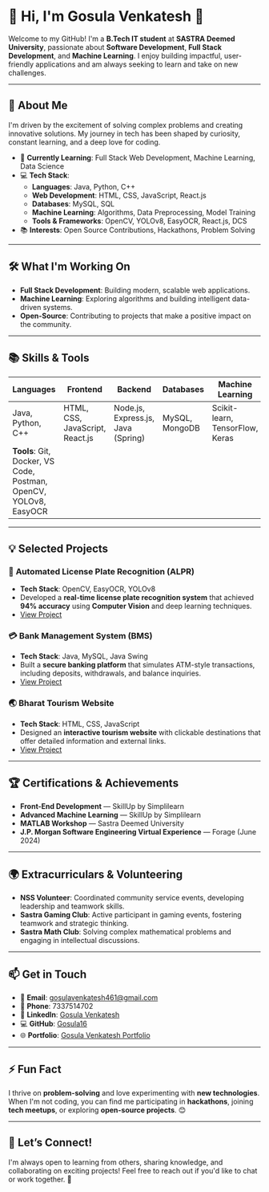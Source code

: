 # 🌟 Hi, I'm **Gosula Venkatesh** 👋

Welcome to my GitHub! I'm a **B.Tech IT student** at **SASTRA Deemed University**, passionate about **Software Development**, **Full Stack Development**, and **Machine Learning**. I enjoy building impactful, user-friendly applications and am always seeking to learn and take on new challenges.

---

## 🚀 About Me

I'm driven by the excitement of solving complex problems and creating innovative solutions. My journey in tech has been shaped by curiosity, constant learning, and a deep love for coding.

- 🌱 **Currently Learning**: Full Stack Web Development, Machine Learning, Data Science
- 💻 **Tech Stack**:
  - **Languages**: Java, Python, C++
  - **Web Development**: HTML, CSS, JavaScript, React.js
  - **Databases**: MySQL, SQL
  - **Machine Learning**: Algorithms, Data Preprocessing, Model Training
  - **Tools & Frameworks**: OpenCV, YOLOv8, EasyOCR, React.js, DCS
- 📚 **Interests**: Open Source Contributions, Hackathons, Problem Solving

---

## 🛠️ What I'm Working On

- **Full Stack Development**: Building modern, scalable web applications.
- **Machine Learning**: Exploring algorithms and building intelligent data-driven systems.
- **Open-Source**: Contributing to projects that make a positive impact on the community.

---

## 📚 Skills & Tools

| **Languages**          | **Frontend**                | **Backend**              | **Databases**          | **Machine Learning**         |
|------------------------|-----------------------------|--------------------------|------------------------|------------------------------|
| Java, Python, C++      | HTML, CSS, JavaScript, React.js | Node.js, Express.js, Java (Spring) | MySQL, MongoDB         | Scikit-learn, TensorFlow, Keras |
| **Tools**: Git, Docker, VS Code, Postman, OpenCV, YOLOv8, EasyOCR |

---

## 💡 Selected Projects

### 🚗 **Automated License Plate Recognition (ALPR)**
   - **Tech Stack**: OpenCV, EasyOCR, YOLOv8  
   - Developed a **real-time license plate recognition system** that achieved **94% accuracy** using **Computer Vision** and deep learning techniques.  
   - [View Project](https://github.com/Gosula16/ALPR)

### 💳 **Bank Management System (BMS)**
   - **Tech Stack**: Java, MySQL, Java Swing  
   - Built a **secure banking platform** that simulates ATM-style transactions, including deposits, withdrawals, and balance inquiries.  
   - [View Project](https://github.com/Gosula16/Bank-Management-System)

### 🌏 **Bharat Tourism Website**
   - **Tech Stack**: HTML, CSS, JavaScript  
   - Designed an **interactive tourism website** with clickable destinations that offer detailed information and external links.  
   - [View Project](https://github.com/Gosula16/Bharat-Tourism)

---

## 🏆 Certifications & Achievements

- **Front-End Development** — SkillUp by Simplilearn
- **Advanced Machine Learning** — SkillUp by Simplilearn
- **MATLAB Workshop** — Sastra Deemed University
- **J.P. Morgan Software Engineering Virtual Experience** — Forage (June 2024)

---

## 🌍 Extracurriculars & Volunteering

- **NSS Volunteer**: Coordinated community service events, developing leadership and teamwork skills.
- **Sastra Gaming Club**: Active participant in gaming events, fostering teamwork and strategic thinking.
- **Sastra Math Club**: Solving complex mathematical problems and engaging in intellectual discussions.

---

## 📫 Get in Touch

- 📧 **Email**: [gosulavenkatesh461@gmail.com](mailto:gosulavenkatesh461@gmail.com)
- 📱 **Phone**: 7337514702
- 🔗 **LinkedIn**: [Gosula Venkatesh](https://www.linkedin.com/in/gosula-venkatesh-52b067233)
- 💻 **GitHub**: [Gosula16](https://github.com/Gosula16)
- 🌐 **Portfolio**: [Gosula Venkatesh Portfolio](https://portfolio-gv.web.app/)

---

## ⚡ Fun Fact

I thrive on **problem-solving** and love experimenting with **new technologies**. When I'm not coding, you can find me participating in **hackathons**, joining **tech meetups**, or exploring **open-source projects**. 😊

---

## 👀 Let’s Connect!

I'm always open to learning from others, sharing knowledge, and collaborating on exciting projects! Feel free to reach out if you'd like to chat or work together. 🚀
